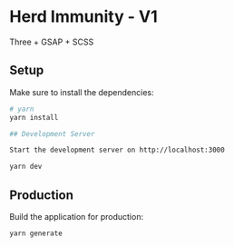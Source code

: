 # Herd Immunity - V1

Three + GSAP + SCSS

## Setup

Make sure to install the dependencies:

```bash
# yarn
yarn install

## Development Server

Start the development server on http://localhost:3000

yarn dev
```

## Production

Build the application for production:

```bash
yarn generate
```
